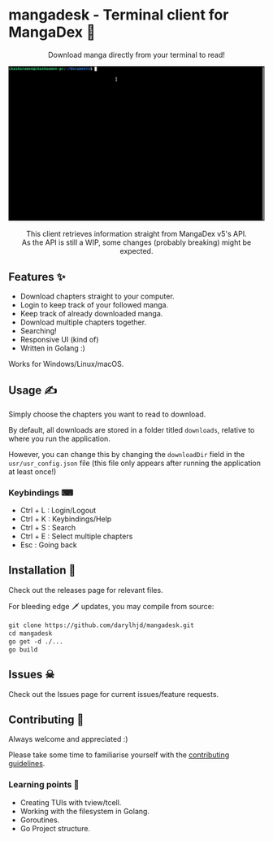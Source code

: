 # mangadesk - Terminal client for MangaDex 📖

<p align="center">Download manga directly from your terminal to read!</p>

<img src="assets/demo.gif" alt="">

<p align="center">This client retrieves information straight from MangaDex v5's API. <br>As the API is still a WIP, some changes (probably breaking) might be expected.</p>

## Features ✨

- Download chapters straight to your computer.
- Login to keep track of your followed manga.
- Keep track of already downloaded manga.
- Download multiple chapters together.
- Searching!
- Responsive UI (kind of)
- Written in Golang :)

Works for Windows/Linux/macOS.

## Usage ✍

Simply choose the chapters you want to read to download.

By default, all downloads are stored in a folder titled `downloads`, relative to where you run the application.

However, you can change this by changing the `downloadDir` field in the `usr/usr_config.json` file (this file only
appears after running the application at least once!)

### Keybindings ⌨

- Ctrl + L : Login/Logout
- Ctrl + K : Keybindings/Help
- Ctrl + S : Search
- Ctrl + E : Select multiple chapters
- Esc      : Going back

## Installation 🔧

Check out the releases page for relevant files.

For bleeding edge 🗡 updates, you may compile from source:

```
git clone https://github.com/darylhjd/mangadesk.git
cd mangadesk
go get -d ./...
go build
```

## Issues ☠

Check out the Issues page for current issues/feature requests.

## Contributing 🤝

Always welcome and appreciated :)

Please take some time to familiarise yourself with the [contributing guidelines](.github/CONTRIBUTING.md).

### Learning points 🧠

- Creating TUIs with tview/tcell.
- Working with the filesystem in Golang.
- Goroutines.
- Go Project structure.
